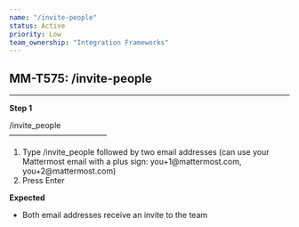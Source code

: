 ```yaml
---
name: "/invite-people"
status: Active
priority: Low
team_ownership: "Integration Frameworks"
---
```


## MM-T575: /invite-people

---

**Step 1**

/invite\_people\
–––––––––––––––––––––––––

1. Type /invite\_people followed by two email addresses (can use your Mattermost email with a plus sign: you+1\@mattermost.com, you+2\@mattermost.com)
2. Press Enter

**Expected**

- Both email addresses receive an invite to the team

